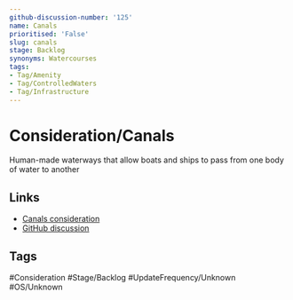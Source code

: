 ```yaml
---
github-discussion-number: '125'
name: Canals
prioritised: 'False'
slug: canals
stage: Backlog
synonyms: Watercourses
tags:
- Tag/Amenity
- Tag/ControlledWaters
- Tag/Infrastructure
---
```


# Consideration/Canals

Human-made waterways that allow boats and ships to pass from one body of water to another

## Links

* [Canals consideration](https://design.planning.data.gov.uk/planning-consideration/canals)
* [GitHub discussion](https://github.com/digital-land/data-standards-backlog/discussions/125)

## Tags

#Consideration #Stage/Backlog #UpdateFrequency/Unknown #OS/Unknown